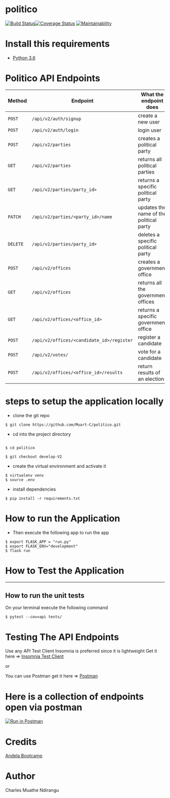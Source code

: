 
# politico
[![Build Status](https://travis-ci.com/Muart-C/politico.svg?branch=develop-V2)](https://travis-ci.com/Muart-C/politico)[![Coverage Status](https://coveralls.io/repos/github/Muart-C/politico/badge.png?branch=develop-V2)](https://coveralls.io/github/Muart-C/politico?branch=develop-V2)
[![Maintainability](https://api.codeclimate.com/v1/badges/71270642743b6a0883b3/maintainability)](https://codeclimate.com/github/Muart-C/politico/maintainability)


# Install this requirements
- [Python 3.6](https://www.python.org/)


# Politico API Endpoints

| Method  | Endpoint                                   | What the endpoint does                            |
| ------- | ------------------------------------------ | --------------------------------------------------|
| `POST`  | `/api/v2/auth/signup`                      | create a new user                                 |
| `POST`  | `/api/v2/auth/login`                       | login user                                        |
| `POST`  | `/api/v2/parties`                          | creates a political party                         |
| `GET`   | `/api/v2/parties`                          | returns all political parties                     |
| `GET`   | `/api/v2/parties/party_id>`                | returns a specific political party                |
| `PATCH` | `/api/v2/parties/<party_id>/name`          | updates the name of the political party           |
| `DELETE`| `/api/v2/parties/party_id>`                | deletes a specific political party                |
| `POST`  | `/api/v2/offices`                          | creates a government office                       |
| `GET`   | `/api/v2/offices`                          | returns all the government offices                |
| `GET`   | `/api/v2/offices/<office_id>`              | returns a specific government office              | 
| `POST`  | `/api/v2/offices/<candidate_id>/register`  | register a candidate                              |
| `POST`  | `/api/v2/votes/`                           | vote for a candidate                              |
| `POST`  | `/api/v2/offices/<office_id>/results`      | return results of an election                     |


# steps to setup the application locally

- clone the git repo
```
$ git clone https://github.com/Muart-C/politico.git
```
- cd into the project directory
```

$ cd politico

$ git checkout develop-V2
```

- create the virtual environment and activate it
```
$ virtualenv venv
$ source .env
```
- install dependencies
```
$ pip install -r requirements.txt
```

# How to run the Application

- Then execute the following app to run the app
```
$ export FLASK_APP = "run.py"
$ export FLASK_ENV="development"
$ flask run
```

# How to Test the Application
------------------------------------------------------------------
## How to run the unit tests
 On your terminal execute the following command
 
 ```
 $ pytest --cov=api tests/
 ```

# Testing The API Endpoints
Use any API Test Client 
Insomnia is preferred since it is lightweight
Get it here => [Insomnia Test Client](https://insomnia.rest/download/)

or 

You can use Postman get it here => [Postman](https://www.getpostman.com/downloads/)

# Here is a collection of endpoints open via postman
[![Run in Postman](https://run.pstmn.io/button.svg)](https://app.getpostman.com/run-collection/55e0954df1faa13e63ad)

# Credits
[Andela Bootcamp](https://andela.com/)


# Author
Charles Muathe Ndirangu
